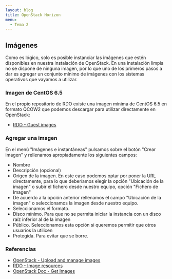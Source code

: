 ```yaml
---
layout: blog
title: OpenStack Horizon
menu:
  - Tema 2
---
```

## Imágenes

Como es lógico, solo es posible instanciar las imágenes que estén disponibles en
nuestra instalación de OpenStack. En una instalación limpia no se dispone de
ninguna imagen, por lo que uno de los primeros pasos a dar es agregar un
conjunto mínimo de imágenes con los sistemas operativos que vayamos a utilizar.

### Imagen de CentOS 6.5

En el propio repositorio de RDO existe una imagen mínima de CentOS 6.5 en
formato QCOW2 que podemos descargar para utilizar directamente en OpenStack:

* [RDO - Guest
  images](http://repos.fedorapeople.org/repos/openstack/guest-images/)

### Agregar una imagen

En el menú "Imágenes e instantáneas" pulsamos sobre el botón "Crear imagen" y
rellenamos apropiadamente los siguientes campos:

* Nombre
* Descripción (opcional)
* Origen de la imagen. En este caso podemos optar por poner la URL directamente,
  para lo que deberíamos elegir la opción "Ubicación de la imagen" o subir el
  fichero desde nuestro equipo, opción "Fichero de Imagen"
* De acuerdo a la opción anterior rellenamos el campo "Ubicación de la imagen" o
  seleccionamos la imagen desde nuestro equipo.
* Seleccionamos el formato.
* Disco mínimo. Para que no se permita iniciar la instancia con un disco raíz
  inferior al de la imagen
* Público. Seleccionamos esta opción si queremos permitir que otros usuarios la
  utilicen
* Protegida. Para evitar que se borre.

### Referencias

* [OpenStack -  Upload and manage images](http://docs.openstack.org/user-guide/content/dashboard_manage_images.html)
* [RDO - Image resources](http://openstack.redhat.com/Image_resources)
* [OpenStack Doc - Get Images](http://docs.openstack.org/image-guide/content/ch_obtaining_images.html)

